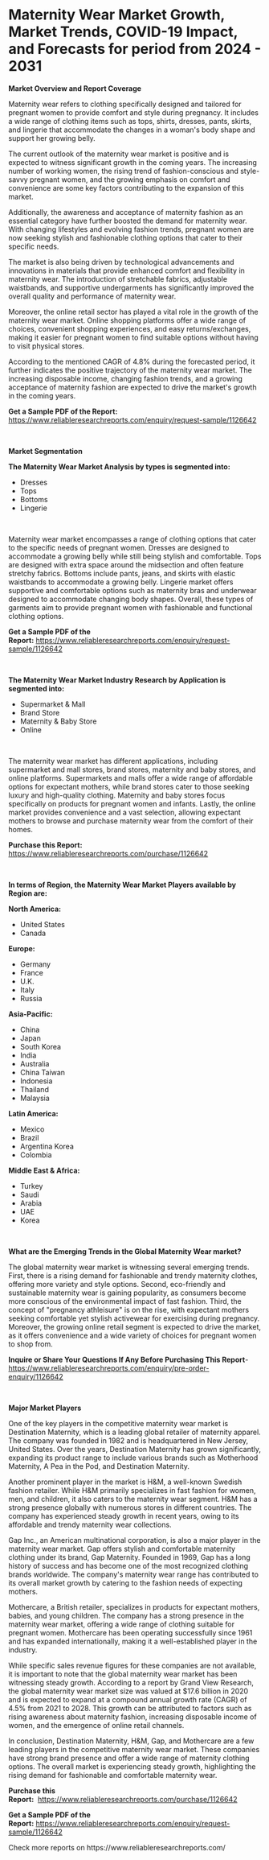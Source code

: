 <p><h1>Maternity Wear Market Growth, Market Trends, COVID-19 Impact, and Forecasts for period from 2024 - 2031</h1></p><p><strong>Market Overview and Report Coverage</strong></p>
<p><p>Maternity wear refers to clothing specifically designed and tailored for pregnant women to provide comfort and style during pregnancy. It includes a wide range of clothing items such as tops, shirts, dresses, pants, skirts, and lingerie that accommodate the changes in a woman's body shape and support her growing belly.</p><p>The current outlook of the maternity wear market is positive and is expected to witness significant growth in the coming years. The increasing number of working women, the rising trend of fashion-conscious and style-savvy pregnant women, and the growing emphasis on comfort and convenience are some key factors contributing to the expansion of this market.</p><p>Additionally, the awareness and acceptance of maternity fashion as an essential category have further boosted the demand for maternity wear. With changing lifestyles and evolving fashion trends, pregnant women are now seeking stylish and fashionable clothing options that cater to their specific needs.</p><p>The market is also being driven by technological advancements and innovations in materials that provide enhanced comfort and flexibility in maternity wear. The introduction of stretchable fabrics, adjustable waistbands, and supportive undergarments has significantly improved the overall quality and performance of maternity wear.</p><p>Moreover, the online retail sector has played a vital role in the growth of the maternity wear market. Online shopping platforms offer a wide range of choices, convenient shopping experiences, and easy returns/exchanges, making it easier for pregnant women to find suitable options without having to visit physical stores.</p><p>According to the mentioned CAGR of 4.8% during the forecasted period, it further indicates the positive trajectory of the maternity wear market. The increasing disposable income, changing fashion trends, and a growing acceptance of maternity fashion are expected to drive the market's growth in the coming years.</p></p>
<p><strong>Get a Sample PDF of the Report:</strong> <a href="https://www.reliableresearchreports.com/enquiry/request-sample/1126642">https://www.reliableresearchreports.com/enquiry/request-sample/1126642</a></p>
<p>&nbsp;</p>
<p><strong>Market Segmentation</strong></p>
<p><strong>The Maternity Wear Market Analysis by types is segmented into:</strong></p>
<p><ul><li>Dresses</li><li>Tops</li><li>Bottoms</li><li>Lingerie</li></ul></p>
<p>&nbsp;</p>
<p><p>Maternity wear market encompasses a range of clothing options that cater to the specific needs of pregnant women. Dresses are designed to accommodate a growing belly while still being stylish and comfortable. Tops are designed with extra space around the midsection and often feature stretchy fabrics. Bottoms include pants, jeans, and skirts with elastic waistbands to accommodate a growing belly. Lingerie market offers supportive and comfortable options such as maternity bras and underwear designed to accommodate changing body shapes. Overall, these types of garments aim to provide pregnant women with fashionable and functional clothing options.</p></p>
<p><strong>Get a Sample PDF of the Report:</strong>&nbsp;<a href="https://www.reliableresearchreports.com/enquiry/request-sample/1126642">https://www.reliableresearchreports.com/enquiry/request-sample/1126642</a></p>
<p>&nbsp;</p>
<p><strong>The Maternity Wear Market Industry Research by Application is segmented into:</strong></p>
<p><ul><li>Supermarket & Mall</li><li>Brand Store</li><li>Maternity & Baby Store</li><li>Online</li></ul></p>
<p>&nbsp;</p>
<p><p>The maternity wear market has different applications, including supermarket and mall stores, brand stores, maternity and baby stores, and online platforms. Supermarkets and malls offer a wide range of affordable options for expectant mothers, while brand stores cater to those seeking luxury and high-quality clothing. Maternity and baby stores focus specifically on products for pregnant women and infants. Lastly, the online market provides convenience and a vast selection, allowing expectant mothers to browse and purchase maternity wear from the comfort of their homes.</p></p>
<p><strong>Purchase this Report:</strong>&nbsp; <a href="https://www.reliableresearchreports.com/purchase/1126642">https://www.reliableresearchreports.com/purchase/1126642</a></p>
<p>&nbsp;</p>
<p><strong>In terms of Region, the Maternity Wear Market Players available by Region are:</strong></p>
<p>
    <p> <strong> North America: </strong>
        <ul>
            <li>United States</li>
            <li>Canada</li>
        </ul>
        </p> 
    <p> <strong> Europe: </strong>
        <ul>
            <li>Germany</li>
            <li>France</li>
            <li>U.K.</li>
            <li>Italy</li>
            <li>Russia</li>
        </ul>
        </p> 
    <p> <strong> Asia-Pacific: </strong>
        <ul>
            <li>China</li>
            <li>Japan</li>
            <li>South Korea</li>
            <li>India</li>
            <li>Australia</li>
            <li>China Taiwan</li>
            <li>Indonesia</li>
            <li>Thailand</li>
            <li>Malaysia</li>
        </ul>
        </p> 
    <p> <strong> Latin America: </strong>
        <ul>
            <li>Mexico</li>
            <li>Brazil</li>
            <li>Argentina Korea</li>
            <li>Colombia</li>
        </ul>
        </p> 
    <p> <strong> Middle East & Africa: </strong>
        <ul>
            <li>Turkey</li>
            <li>Saudi</li>
            <li>Arabia</li>
            <li>UAE</li>
            <li>Korea</li>
        </ul>
    </p>
    </p>
<p>&nbsp;</p>
<p><strong>What are the Emerging Trends in the Global Maternity Wear market?</strong></p>
<p><p>The global maternity wear market is witnessing several emerging trends. First, there is a rising demand for fashionable and trendy maternity clothes, offering more variety and style options. Second, eco-friendly and sustainable maternity wear is gaining popularity, as consumers become more conscious of the environmental impact of fast fashion. Third, the concept of "pregnancy athleisure" is on the rise, with expectant mothers seeking comfortable yet stylish activewear for exercising during pregnancy. Moreover, the growing online retail segment is expected to drive the market, as it offers convenience and a wide variety of choices for pregnant women to shop from.</p></p>
<p><strong>Inquire or Share Your Questions If Any Before Purchasing This Report</strong>- <a href="https://www.reliableresearchreports.com/enquiry/pre-order-enquiry/1126642">https://www.reliableresearchreports.com/enquiry/pre-order-enquiry/1126642</a></p>
<p>&nbsp;</p>
<p><strong>Major Market Players</strong></p>
<p><p>One of the key players in the competitive maternity wear market is Destination Maternity, which is a leading global retailer of maternity apparel. The company was founded in 1982 and is headquartered in New Jersey, United States. Over the years, Destination Maternity has grown significantly, expanding its product range to include various brands such as Motherhood Maternity, A Pea in the Pod, and Destination Maternity.</p><p>Another prominent player in the market is H&M, a well-known Swedish fashion retailer. While H&M primarily specializes in fast fashion for women, men, and children, it also caters to the maternity wear segment. H&M has a strong presence globally with numerous stores in different countries. The company has experienced steady growth in recent years, owing to its affordable and trendy maternity wear collections.</p><p>Gap Inc., an American multinational corporation, is also a major player in the maternity wear market. Gap offers stylish and comfortable maternity clothing under its brand, Gap Maternity. Founded in 1969, Gap has a long history of success and has become one of the most recognized clothing brands worldwide. The company's maternity wear range has contributed to its overall market growth by catering to the fashion needs of expecting mothers.</p><p>Mothercare, a British retailer, specializes in products for expectant mothers, babies, and young children. The company has a strong presence in the maternity wear market, offering a wide range of clothing suitable for pregnant women. Mothercare has been operating successfully since 1961 and has expanded internationally, making it a well-established player in the industry.</p><p>While specific sales revenue figures for these companies are not available, it is important to note that the global maternity wear market has been witnessing steady growth. According to a report by Grand View Research, the global maternity wear market size was valued at $17.6 billion in 2020 and is expected to expand at a compound annual growth rate (CAGR) of 4.5% from 2021 to 2028. This growth can be attributed to factors such as rising awareness about maternity fashion, increasing disposable income of women, and the emergence of online retail channels.</p><p>In conclusion, Destination Maternity, H&M, Gap, and Mothercare are a few leading players in the competitive maternity wear market. These companies have strong brand presence and offer a wide range of maternity clothing options. The overall market is experiencing steady growth, highlighting the rising demand for fashionable and comfortable maternity wear.</p></p>
<p><strong>Purchase this Report:</strong>&nbsp;&nbsp;<a href="https://www.reliableresearchreports.com/purchase/1126642">https://www.reliableresearchreports.com/purchase/1126642</a></p>
<p></p>
<p><strong>Get a Sample PDF of the Report:</strong>&nbsp;<a href="https://www.reliableresearchreports.com/enquiry/request-sample/1126642">https://www.reliableresearchreports.com/enquiry/request-sample/1126642</a></p>
<p>Check more reports on https://www.reliableresearchreports.com/</p>